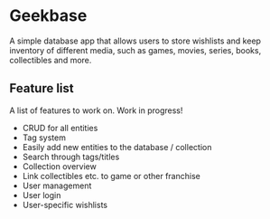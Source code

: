 # Geekbase
A simple database app that allows users to store wishlists and keep inventory of different media, such as games, movies, series, books, collectibles and more.

## Feature list
A list of features to work on. Work in progress!

- CRUD for all entities
- Tag system
- Easily add new entities to the database / collection
- Search through tags/titles
- Collection overview
- Link collectibles etc. to game or other franchise
- User management
- User login
- User-specific wishlists
